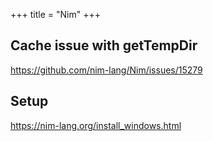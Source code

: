 +++
title = "Nim"
+++

## Cache issue with getTempDir

<https://github.com/nim-lang/Nim/issues/15279>

## Setup

<https://nim-lang.org/install_windows.html>
